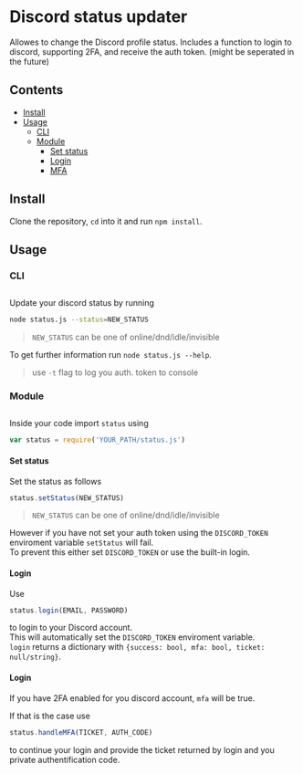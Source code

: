 # Discord status updater

Allowes to change the Discord profile status.
Includes a function to login to discord, supporting 2FA, and receive the auth token. (might be seperated in the future)

## Contents
- [Install](#install)
- [Usage](#usage)
	- [CLI](#cli)
	- [Module](#module)
	  - [Set status](#set-status)
	  - [Login](#login)
	  - [MFA](#mfa)


## Install
<a name="install"></a>

Clone the repository, `cd` into it and run `npm install`.

## Usage
<a name="usage"></a>

### CLI
<a name="cli"></a>
---
Update your discord status by running
```sh
node status.js --status=NEW_STATUS
```
> `NEW_STATUS` can be one of online/dnd/idle/invisible

To get further information run `node status.js --help`.

> use `-t` flag to log you auth. token to console

### Module
<a name="module"></a>
---
Inside your code import `status` using

```js
var status = require('YOUR_PATH/status.js')
```

#### Set status
<a name="set-status"></a>
Set the status as follows
```js
status.setStatus(NEW_STATUS)
```
> `NEW_STATUS` can be one of online/dnd/idle/invisible

However if you have not set your auth token using the `DISCORD_TOKEN` enviroment variable `setStatus` will fail.\
To prevent this either set `DISCORD_TOKEN` or use the built-in login.

#### Login
<a name="login"></a>
Use
```js
status.login(EMAIL, PASSWORD)
```
to login to your Discord account.\
This will automatically set the `DISCORD_TOKEN` enviroment variable.\
`login` returns a dictionary with `{success: bool, mfa: bool, ticket: null/string}`.

#### Login
<a name="mfa"></a>
If you have 2FA enabled for you discord account, `mfa` will be true.

If that is the case use
```js
status.handleMFA(TICKET, AUTH_CODE)
```
to continue your login and provide the ticket returned by login and you private authentification code.
